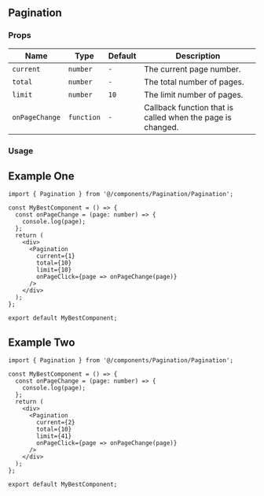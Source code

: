 ## Pagination

### Props

| Name           | Type       | Default | Description                                                |
| -------------- | ---------- | ------- | ---------------------------------------------------------- |
| `current`      | `number`   | `-`     | The current page number.                                   |
| `total`        | `number`   | `-`     | The total number of pages.                                 |
| `limit`        | `number`   | `10`    | The limit number of pages.                                 |
| `onPageChange` | `function` | `-`     | Callback function that is called when the page is changed. |

### Usage

## Example One

```tsx
import { Pagination } from '@/components/Pagination/Pagination';

const MyBestComponent = () => {
  const onPageChange = (page: number) => {
    console.log(page);
  };
  return (
    <div>
      <Pagination
        current={1}
        total={10}
        limit={10}
        onPageClick={page => onPageChange(page)}
      />
    </div>
  );
};

export default MyBestComponent;
```

## Example Two

```tsx
import { Pagination } from '@/components/Pagination/Pagination';

const MyBestComponent = () => {
  const onPageChange = (page: number) => {
    console.log(page);
  };
  return (
    <div>
      <Pagination
        current={2}
        total={10}
        limit={41}
        onPageClick={page => onPageChange(page)}
      />
    </div>
  );
};

export default MyBestComponent;
```
